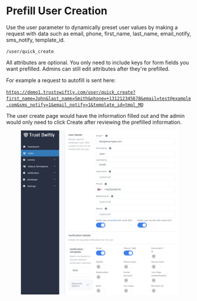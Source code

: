 # Prefill User Creation

Use the user parameter to dynamically preset user values by making a request with data such as email, phone, first\_name, last\_name, email\_notify, sms\_notify, template\_id.

```
/user/quick_create
```

All attributes are optional. You only need to include keys for form fields you want prefilled. Admins can still edit attributes after they're prefilled.

For example a request to autofill is sent here:

[`https://demo1.trustswiftly.com/user/quick_create?first_name=John&last_name=Smith&phone=+131212345678&email=test@example.com&sms_notify=1&email_notify=1&template_id=tmpl_MQ`](https://demo1.trustswiftly.com/user/quick_create?first_name=John\&last_name=Smith\&phone=+131212345678\&email=test@example.com\&sms_notify=1\&email_notify=1\&template_id=tmpl_MQ)

The user create page would have the information filled out and the admin would only need to click Create after reviewing the prefilled information.

<figure><img src="../.gitbook/assets/image (4) (1) (1).png" alt=""><figcaption></figcaption></figure>
